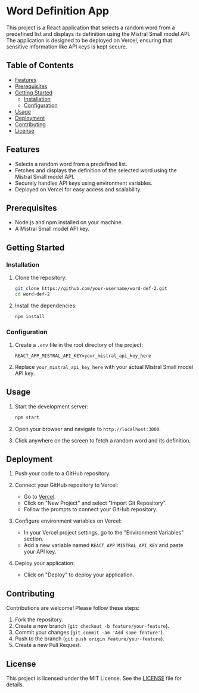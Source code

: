 # Word Definition App

This project is a React application that selects a random word from a predefined list and displays its definition using the Mistral Small model API. The application is designed to be deployed on Vercel, ensuring that sensitive information like API keys is kept secure.

## Table of Contents

- [Features](#features)
- [Prerequisites](#prerequisites)
- [Getting Started](#getting-started)
  - [Installation](#installation)
  - [Configuration](#configuration)
- [Usage](#usage)
- [Deployment](#deployment)
- [Contributing](#contributing)
- [License](#license)

## Features

- Selects a random word from a predefined list.
- Fetches and displays the definition of the selected word using the Mistral Small model API.
- Securely handles API keys using environment variables.
- Deployed on Vercel for easy access and scalability.

## Prerequisites

- Node.js and npm installed on your machine.
- A Mistral Small model API key.

## Getting Started

### Installation

1. Clone the repository:
   ```bash
   git clone https://github.com/your-username/word-def-2.git
   cd word-def-2
   ```

2. Install the dependencies:
   ```bash
   npm install
   ```

### Configuration

1. Create a `.env` file in the root directory of the project:
   ```plaintext
   REACT_APP_MISTRAL_API_KEY=your_mistral_api_key_here
   ```

2. Replace `your_mistral_api_key_here` with your actual Mistral Small model API key.

## Usage

1. Start the development server:
   ```bash
   npm start
   ```

2. Open your browser and navigate to `http://localhost:3000`.

3. Click anywhere on the screen to fetch a random word and its definition.

## Deployment

1. Push your code to a GitHub repository.

2. Connect your GitHub repository to Vercel:
   - Go to [Vercel](https://vercel.com/).
   - Click on "New Project" and select "Import Git Repository".
   - Follow the prompts to connect your GitHub repository.

3. Configure environment variables on Vercel:
   - In your Vercel project settings, go to the "Environment Variables" section.
   - Add a new variable named `REACT_APP_MISTRAL_API_KEY` and paste your API key.

4. Deploy your application:
   - Click on "Deploy" to deploy your application.

## Contributing

Contributions are welcome! Please follow these steps:

1. Fork the repository.
2. Create a new branch (`git checkout -b feature/your-feature`).
3. Commit your changes (`git commit -am 'Add some feature'`).
4. Push to the branch (`git push origin feature/your-feature`).
5. Create a new Pull Request.

## License

This project is licensed under the MIT License. See the [LICENSE](LICENSE) file for details.